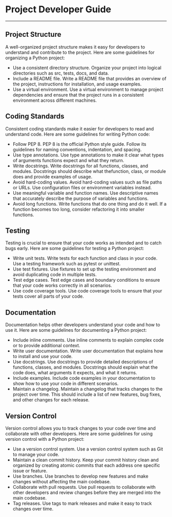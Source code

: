 # Project Developer Guide
---
## Project Structure
A well-organized project structure makes it easy for developers to understand and contribute to the project. Here are some guidelines for organizing a Python project:
- Use a consistent directory structure. Organize your project into logical directories such as src, tests, docs, and data.
- Include a README file. Write a README file that provides an overview of the project, instructions for installation, and usage examples.
- Use a virtual environment. Use a virtual environment to manage project dependencies and ensure that the project runs in a consistent environment across different machines.

## Coding Standards

Consistent coding standards make it easier for developers to read and understand code. Here are some guidelines for writing Python code:

- Follow PEP 8. PEP 8 is the official Python style guide. Follow its guidelines for naming conventions, indentation, and spacing.
- Use type annotations. Use type annotations to make it clear what types of arguments functions expect and what they return.
- Write docstrings. Write docstrings for all functions, classes, and modules. Docstrings should describe what thefunction, class, or module does and provide examples of usage.
- Avoid hard-coding values. Avoid hard-coding values such as file paths or URLs. Use configuration files or environment variables instead.
- Use meaningful variable and function names. Use descriptive names that accurately describe the purpose of variables and functions.
- Avoid long functions. Write functions that do one thing and do it well. If a function becomes too long, consider refactoring it into smaller functions.

## Testing

Testing is crucial to ensure that your code works as intended and to catch bugs early. Here are some guidelines for testing a Python project:

- Write unit tests. Write tests for each function and class in your code. Use a testing framework such as pytest or unittest.
- Use test fixtures. Use fixtures to set up the testing environment and avoid duplicating code in multiple tests.
- Test edge cases. Test edge cases and boundary conditions to ensure that your code works correctly in all scenarios.
- Use code coverage tools. Use code coverage tools to ensure that your tests cover all parts of your code.

## Documentation

Documentation helps other developers understand your code and how to use it. Here are some guidelines for documenting a Python project:

- Include inline comments. Use inline comments to explain complex code or to provide additional context.
- Write user documentation. Write user documentation that explains how to install and use your code.
- Use docstrings. Use docstrings to provide detailed descriptions of functions, classes, and modules. Docstrings should explain what the code does, what arguments it expects, and what it returns.
- Include examples. Include code examples in your documentation to show how to use your code in different scenarios.
- Maintain a changelog. Maintain a changelog that tracks changes to the project over time. This should include a list of new features, bug fixes, and other changes for each release.

## Version Control

Version control allows you to track changes to your code over time and collaborate with other developers. Here are some guidelines for using version control with a Python project:

- Use a version control system. Use a version control system such as Git to manage your code.
- Maintain a clean commit history. Keep your commit history clean and organized by creating atomic commits that each address one specific issue or feature.
- Use branches. Use branches to develop new features and make changes without affecting the main codebase.
- Collaborate with pull requests. Use pull requests to collaborate with other developers and review changes before they are merged into the main codebase.
- Tag releases. Use tags to mark releases and make it easy to track changes over time.

